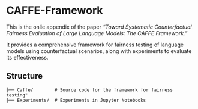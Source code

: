 # CAFFE-Framework

This is the onlie appendix of the paper _“Toward Systematic Counterfactual Fairness Evaluation of Large Language Models: The CAFFE Framework.”_ 

It provides a comprehensive framework for fairness testing of language models using counterfactual scenarios, along with experiments to evaluate its effectiveness.


## Structure
```
├── Caffe/        # Source code for the framework for fairness testing"
├── Experiments/  # Experiments in Jupyter Notebooks
